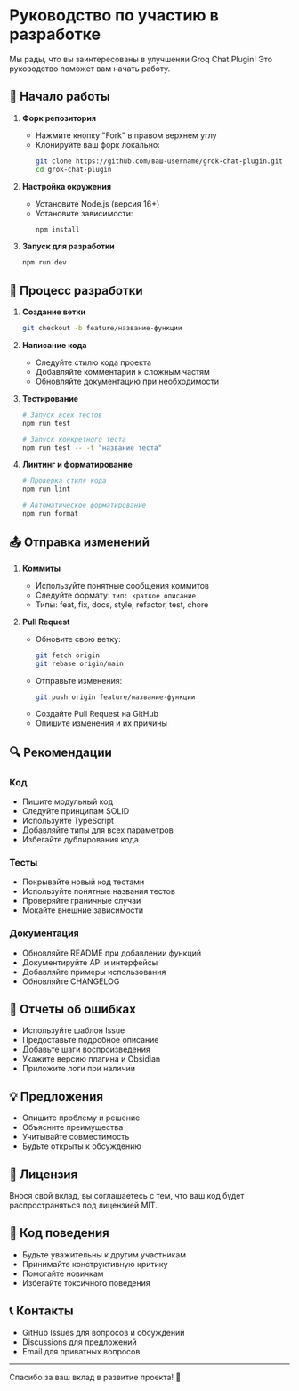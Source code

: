 # Руководство по участию в разработке

Мы рады, что вы заинтересованы в улучшении Groq Chat Plugin! Это руководство поможет вам начать работу.

## 🚀 Начало работы

1. **Форк репозитория**

   - Нажмите кнопку "Fork" в правом верхнем углу
   - Клонируйте ваш форк локально:
     ```bash
     git clone https://github.com/ваш-username/grok-chat-plugin.git
     cd grok-chat-plugin
     ```

2. **Настройка окружения**

   - Установите Node.js (версия 16+)
   - Установите зависимости:
     ```bash
     npm install
     ```

3. **Запуск для разработки**
   ```bash
   npm run dev
   ```

## 📝 Процесс разработки

1. **Создание ветки**

   ```bash
   git checkout -b feature/название-функции
   ```

2. **Написание кода**

   - Следуйте стилю кода проекта
   - Добавляйте комментарии к сложным частям
   - Обновляйте документацию при необходимости

3. **Тестирование**

   ```bash
   # Запуск всех тестов
   npm run test

   # Запуск конкретного теста
   npm run test -- -t "название теста"
   ```

4. **Линтинг и форматирование**

   ```bash
   # Проверка стиля кода
   npm run lint

   # Автоматическое форматирование
   npm run format
   ```

## 📤 Отправка изменений

1. **Коммиты**

   - Используйте понятные сообщения коммитов
   - Следуйте формату: `тип: краткое описание`
   - Типы: feat, fix, docs, style, refactor, test, chore

2. **Pull Request**
   - Обновите свою ветку:
     ```bash
     git fetch origin
     git rebase origin/main
     ```
   - Отправьте изменения:
     ```bash
     git push origin feature/название-функции
     ```
   - Создайте Pull Request на GitHub
   - Опишите изменения и их причины

## 🔍 Рекомендации

### Код

- Пишите модульный код
- Следуйте принципам SOLID
- Используйте TypeScript
- Добавляйте типы для всех параметров
- Избегайте дублирования кода

### Тесты

- Покрывайте новый код тестами
- Используйте понятные названия тестов
- Проверяйте граничные случаи
- Мокайте внешние зависимости

### Документация

- Обновляйте README при добавлении функций
- Документируйте API и интерфейсы
- Добавляйте примеры использования
- Обновляйте CHANGELOG

## 🐛 Отчеты об ошибках

- Используйте шаблон Issue
- Предоставьте подробное описание
- Добавьте шаги воспроизведения
- Укажите версию плагина и Obsidian
- Приложите логи при наличии

## 💡 Предложения

- Опишите проблему и решение
- Объясните преимущества
- Учитывайте совместимость
- Будьте открыты к обсуждению

## 📜 Лицензия

Внося свой вклад, вы соглашаетесь с тем, что ваш код будет распространяться под лицензией MIT.

## 🤝 Код поведения

- Будьте уважительны к другим участникам
- Принимайте конструктивную критику
- Помогайте новичкам
- Избегайте токсичного поведения

## 📞 Контакты

- GitHub Issues для вопросов и обсуждений
- Discussions для предложений
- Email для приватных вопросов

---

Спасибо за ваш вклад в развитие проекта! 🙏
